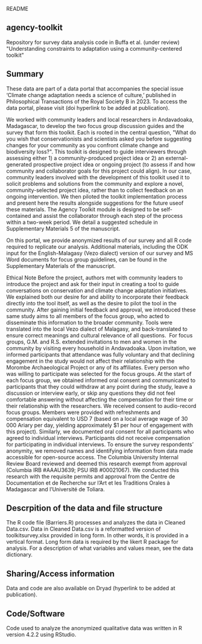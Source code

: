 README

## agency-toolkit
Repository for survey data analysis code in Buffa et al. (under review) "Understanding constraints to adaptation using a community-centered toolkit"

## Summary
These data are part of a data portal that accompanies the special issue ‘Climate change adaptation needs a science of culture,’ published in Philosophical Transactions of the Royal Society B in 2023. To access the data portal, please visit (doi hyperlink to be added at publication).

We worked with community leaders and local researchers in Andavadoaka, Madagascar, to develop the two focus group discussion guides and the survey that form this toolkit. Each is rooted in the central question, "What do you wish that conservationists and scientists asked you before suggesting changes for your community as you confront climate change and biodiversity loss?". This toolkit is designed to guide interviewers through assessing either 1) a community-produced project idea or 2) an external-generated prospective project idea or ongoing project (to assess if and how community and collaborator goals for this project could align). In our case, community leaders involved with the development of this toolkit used it to solicit problems and solutions from the community and explore a novel, community-selected project idea, rather than to collect feedback on an ongoing intervention. We then piloted the toolkit implementation process and present here the results alongside suggestions for the future useof these materials. The Agency Toolkit module is designed to be self-contained and assist the collaborator through each step of the process within a two-week period. We detail a suggested schedule in Supplementary Materials 5 of the manuscript.

On this portal, we provide anonymized results of our survey and all R code required to replicate our analysis. Additional materials, including the ODK input for the English-Malagasy (Vezo dialect) version of our survey and MS Word documents for focus group guidelines, can be found in the Supplementary Materials of the manuscript.

Ethical Note
Before the project, authors met with community leaders to introduce the project and ask for their input in creating a tool to guide conversations on conservation and climate change adaptation initiatives. We explained both our desire for and ability to incorporate their feedback directly into the tool itself, as well as the desire to pilot the tool in the community. After gaining initial feedback and approval, we introduced these same study aims to all members of the focus group, who acted to disseminate this information to the broader community. Tools were translated into the local Vezo dialect of Malagasy, and back-translated to ensure correct meanings and cultural relevance of all questions. 
For focus groups, G.M. and R.S. extended invitations to men and women in the community by visiting every household in Andavadoaka. Upon invitation, we informed participants that attendance was fully voluntary and that declining engagement in the study would not affect their relationship with the Morombe Archaeological Project or any of its affiliates. Every person who was willing to participate was selected for the focus groups. At the start of each focus group, we obtained informed oral consent and communicated to participants that they could withdraw at any point during the study, leave a discussion or interview early, or skip any questions they did not feel comfortable answering without affecting the compensation for their time or their relationship with the researchers. We received consent to audio-record focus groups. Members were provided with refreshments and compensation equivalent to USD 7 (based on a local average wage of 30 000 Ariary per day, yielding approximately $1 per hour of engagement with this project).
Similarly, we documented oral consent for all participants who agreed to individual interviews. Participants did not receive compensation for participating in individual interviews. To ensure the survey respondents’ anonymity, we removed names and identifying information from data made accessible for open-source access. The Columbia University Internal Review Board reviewed and deemed this research exempt from approval (Columbia IRB #AAAU3639; PSU IRB #00021067). We conducted this research with the requisite permits and approval from the Centre de Documentation et de Recherche sur l’Art et les Traditions Orales à Madagascar and l’Université de Toliara.

## Descrpition of the data and file structure
The R code file (Barriers.R) processes and analyzes the data in Cleaned Data.csv. Data in Cleaned Data.csv is a reformatted version of toolkitsurvey.xlsx provided in long form. In other words, it is provided in a vertical format. Long form data is required by the likert R package for analysis. For a description of what variables and values mean, see the data dictionary. 

## Sharing/Access information
Data and code are also available on Dryad (hyperlink to be added at publication). 

## Code/Software
Code used to analyze the anonymized qualitative data was written in R version 4.2.2 using RStudio.
